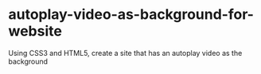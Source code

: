 # autoplay-video-as-background-for-website
Using CSS3 and HTML5, create a site that has an autoplay video as the background

